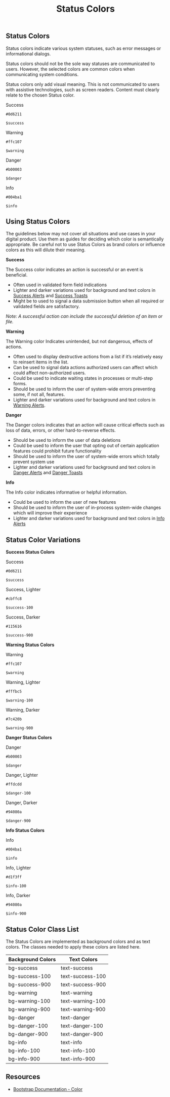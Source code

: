 ﻿---
title: Status Colors
summary: Pelican uses Status colors to inform users about what is going on with the system.
tags: color
layout: guide
eleventyNavigation:
  key: Status Colors
  parent: Foundation
  order: 2
  excerpt: Pelican uses Status colors to inform users about what is going on with the system.
  img: /img/illustrations/illus-status-colors.svg
--- 

## Status Colors 

Status colors indicate various system statuses, such as error messages or informational dialogs. 

Status colors should not be the sole way statuses are communicated to users. However, the selected colors are common colors when communicating system conditions.

Status colors only add visual meaning. This is not communicated to users with assistive technologies, such as screen readers. Content must clearly relate to the chosen Status color.

<div class="row mb-12">
    <div class="col-md-6 col-xl-3">
        <div class="card border-0">
            <div class="bg-success rounded-top pd-color-block"></div>
            <div class="card-body">
                <p class="mb-0 font-weight-bold">Success</p>
                <p class="mb-0"><code>#0d6211</code></p>
                <p class="mb-0"><code>$success</code></p>
            </div>
        </div>
    </div>
    <div class="col-md-6 col-xl-3">
        <div class="card border-0">
            <div class="bg-warning rounded-top pd-color-block"></div>
            <div class="card-body">
                <p class="mb-0 font-weight-bold">Warning</p>
                <p class="mb-0"><code>#ffc107</code></p>
                <p class="mb-0"><code>$warning</code></p>
            </div>
        </div>
    </div>
    <div class="col-md-6 col-xl-3">
        <div class="card border-0">
            <div class="bg-danger rounded-top pd-color-block"></div>
            <div class="card-body">
                <p class="mb-0 font-weight-bold">Danger</p>
                <p class="mb-0"><code>#b00003</code></p>
                <p class="mb-0"><code>$danger</code></p>
            </div>
        </div>
    </div>
    <div class="col-md-6 col-xl-3">
        <div class="card border-0">
            <div class="bg-info rounded-top pd-color-block"></div>
            <div class="card-body">
                <p class="mb-0 font-weight-bold">Info</p>
                <p class="mb-0"><code>#004ba1</code></p>
                <p class="mb-0"><code>$info</code></p>
            </div>
        </div>
    </div>
</div>

## Using Status Colors

The guidelines below may not cover all situations and use cases in your digital product. Use them as guides for deciding which color is semantically appropriate. Be careful not to use Status Colors as brand colors or influence colors as this will dilute their meaning.

**Success**

The Success color indicates an action is successful or an event is beneficial.

- Often used in validated form field indications
- Lighter and darker variations used for background and text colors in [Success Alerts](/components/alerts/) and [Success Toasts](/components/toasts/)
- Might be to used to signal a data submission button when all required or validated fields are satisfactory.

_Note: A successful action can include the successful deletion of an item or file._

**Warning**

The Warning color Indicates unintended, but not dangerous, effects of actions.

- Often used to display destructive actions from a list if it’s relatively easy to reinsert items in the list.
- Can be used to signal data actions authorized users can affect which could affect non-authorized users.
- Could be used to indicate waiting states in processes or multi-step forms.
- Should be used to inform the user of system-wide errors preventing some, if not all, features.
- Lighter and darker variations used for background and text colors in [Warning Alerts](/components/alerts/).

**Danger**

The Danger colors indicates that an action will cause critical effects such as loss of data, errors, or other hard-to-reverse effects.

- Should be used to inform the user of data deletions
- Could be used to inform the user that opting out of certain application features could prohibit future functionality
- Should be used to inform the user of system-wide errors which totally prevent system use
- Lighter and darker variations used for background and text colors in [Danger Alerts](/components/alerts/) and [Danger Toasts](/components/toasts/)

**Info**

The Info color indicates informative or helpful information.

- Could be used to inform the user of new features
- Should be used to inform the user of in-process system-wide changes which will improve their experience
- Lighter and darker variations used for background and text colors in [Info Alerts](/components/alerts/)

## Status Color Variations

**Success Status Colors**

<div class="row mb-12">
    <div class="col-md-6 col-xl-3">
        <div class="card border-0">
            <div class="bg-success rounded-top pd-color-block"></div>
            <div class="card-body">
                <p class="mb-0 font-weight-bold">Success</p>
                <p class="mb-0"><code>#0d6211</code></p>
                <p class="mb-0"><code>$success</code></p>
            </div>
        </div>
    </div>
    <div class="col-md-6 col-xl-3">
        <div class="card border-0">
            <div class="bg-success-100 rounded-top pd-color-block"></div>
            <div class="card-body">
                <p class="mb-0 font-weight-bold">Success, Lighter</p>
                <p class="mb-0"><code>#cbffc8</code></p>
                <p class="mb-0"><code>$success-100</code></p>
            </div>
        </div>
    </div>
    <div class="col-md-6 col-xl-3">
        <div class="card border-0">
            <div class="bg-success-900 rounded-top pd-color-block"></div>
            <div class="card-body">
                <p class="mb-0 font-weight-bold">Success, Darker</p>
                <p class="mb-0"><code>#115616</code></p>
                <p class="mb-0"><code>$success-900</code></p>
            </div>
        </div>
    </div>
</div>

**Warning Status Colors**

<div class="row mb-12">
    <div class="col-md-6 col-xl-3">
        <div class="card border-0">
            <div class="bg-warning rounded-top pd-color-block"></div>
            <div class="card-body">
                <p class="mb-0 font-weight-bold">Warning</p>
                <p class="mb-0"><code>#ffc107</code></p>
                <p class="mb-0"><code>$warning</code></p>
            </div>
        </div>
    </div>
    <div class="col-md-6 col-xl-3">
        <div class="card border-0">
            <div class="bg-warning-100 rounded-top pd-color-block"></div>
            <div class="card-body">
                <p class="mb-0 font-weight-bold">Warning, Lighter</p>
                <p class="mb-0"><code>#fffbc5</code></p>
                <p class="mb-0"><code>$warning-100</code></p>
            </div>
        </div>
    </div>
    <div class="col-md-6 col-xl-3">
        <div class="card border-0">
            <div class="bg-warning-900 rounded-top pd-color-block"></div>
            <div class="card-body">
                <p class="mb-0 font-weight-bold">Warning, Darker</p>
                <p class="mb-0"><code>#7c420b</code></p>
                <p class="mb-0"><code>$warning-900</code></p>
            </div>
        </div>
    </div>
</div>

**Danger Status Colors**

<div class="row mb-12">
    <div class="col-md-6 col-xl-3">
        <div class="card border-0">
            <div class="bg-danger rounded-top pd-color-block"></div>
            <div class="card-body">
                <p class="mb-0 font-weight-bold">Danger</p>
                <p class="mb-0"><code>#b00003</code></p>
                <p class="mb-0"><code>$danger</code></p>
            </div>
        </div>
    </div>
    <div class="col-md-6 col-xl-3">
        <div class="card border-0">
            <div class="bg-danger-100 rounded-top pd-color-block"></div>
            <div class="card-body">
                <p class="mb-0 font-weight-bold">Danger, Lighter</p>
                <p class="mb-0"><code>#ffdcdd</code></p>
                <p class="mb-0"><code>$danger-100</code></p>
            </div>
        </div>
    </div>
    <div class="col-md-6 col-xl-3">
        <div class="card border-0">
            <div class="bg-danger-900 rounded-top pd-color-block"></div>
            <div class="card-body">
                <p class="mb-0 font-weight-bold">Danger, Darker</p>
                <p class="mb-0"><code>#94080a</code></p>
                <p class="mb-0"><code>$danger-900</code></p>
            </div>
        </div>
    </div>
</div>

**Info Status Colors**

<div class="row mb-12">
    <div class="col-md-6 col-xl-3">
        <div class="card border-0">
            <div class="bg-info rounded-top pd-color-block"></div>
            <div class="card-body">
                <p class="mb-0 font-weight-bold">Info</p>
                <p class="mb-0"><code>#004ba1</code></p>
                <p class="mb-0"><code>$info</code></p>
            </div>
        </div>
    </div>
    <div class="col-md-6 col-xl-3">
        <div class="card border-0">
            <div class="bg-info-100 rounded-top pd-color-block"></div>
            <div class="card-body">
                <p class="mb-0 font-weight-bold">Info, Lighter</p>
                <p class="mb-0"><code>#d1f3ff</code></p>
                <p class="mb-0"><code>$info-100</code></p>
            </div>
        </div>
    </div>
    <div class="col-md-6 col-xl-3">
        <div class="card border-0">
            <div class="bg-info-900 rounded-top pd-color-block"></div>
            <div class="card-body">
                <p class="mb-0 font-weight-bold">Info, Darker</p>
                <p class="mb-0"><code>#94080a</code></p>
                <p class="mb-0"><code>$info-900</code></p>
            </div>
        </div>
    </div>
</div>

## Status Color Class List

The Status Colors are implemented as background colors and as text colors. The classes needed to apply these colors are listed here.

<table class="table table-striped mb-12">
    <thead>
        <tr>
            <th>Background Colors</th>
            <th>Text Colors</th>
        </tr>
    </thead>
    <tbody class="h5">
        <tr>
            <td><span class="badge badge-success">bg-success</span></td>
            <td><span class="badge bg-transparent text-success">text-success</span></td>
        </tr>
        <tr>
            <td><span class="badge bg-success-100 ">bg-success-100</span></td>
            <td><span class="badge bg-transparent text-success-100">text-success-100</span></td>
        </tr>
        <tr>
            <td><span class="badge bg-success-900 ">bg-success-900</span></td>
            <td><span class="badge bg-transparent text-success-900">text-success-900</span></td>
        </tr>
        <tr>
            <td><span class="badge badge-warning">bg-warning</span></td>
            <td><span class="badge bg-transparent text-warning">text-warning</span></td>
        </tr>
        <tr>
            <td><span class="badge bg-warning-100 ">bg-warning-100</span></td>
            <td><span class="badge bg-transparent text-warning-100">text-warning-100</span></td>
        </tr>
        <tr>
            <td><span class="badge bg-warning-900 ">bg-warning-900</span></td>
            <td><span class="badge bg-transparent text-warning-900">text-warning-900</span></td>
        </tr>
        <tr>
            <td><span class="badge badge-danger">bg-danger</span></td>
            <td><span class="badge bg-transparent text-danger">text-danger</span></td>
        </tr>
        <tr>
            <td><span class="badge bg-danger-100 ">bg-danger-100</span></td>
            <td><span class="badge bg-transparent text-danger-100">text-danger-100</span></td>
        </tr>
        <tr>
            <td><span class="badge bg-danger-900 ">bg-danger-900</span></td>
            <td><span class="badge bg-transparent text-danger-900">text-danger-900</span></td>
        </tr>
        <tr>
            <td><span class="badge badge-info">bg-info</span></td>
            <td><span class="badge bg-transparent text-info">text-info</span></td>
        </tr>
        <tr>
            <td><span class="badge bg-info-100 ">bg-info-100</span></td>
            <td><span class="badge bg-transparent text-info-100">text-info-100</span></td>
        </tr>
        <tr>
            <td><span class="badge bg-info-900 ">bg-info-900</span></td>
            <td><span class="badge bg-transparent text-info-900">text-info-900</span></td>
        </tr>                                 
    </tbody>
</table>

## Resources

* <a href="https://getbootstrap.com/docs/4.5/utilities/colors/" target="_blank">Bootstrap Documentation - Color</a>
